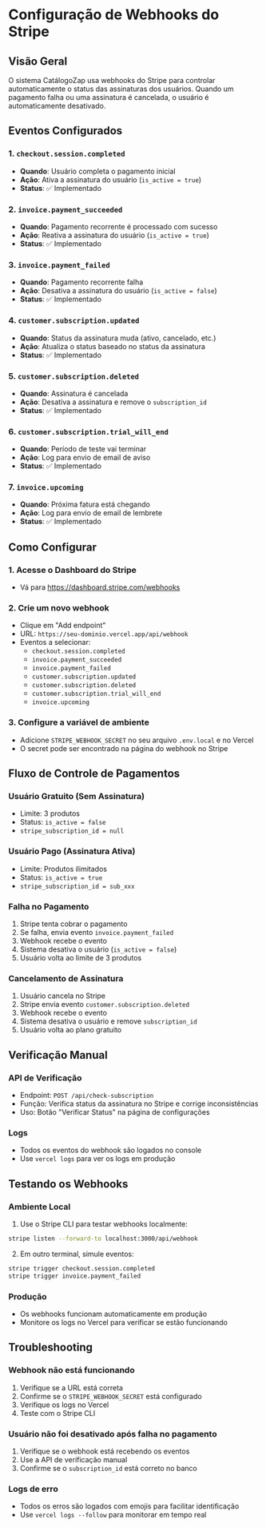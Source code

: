# Configuração de Webhooks do Stripe

## Visão Geral

O sistema CatálogoZap usa webhooks do Stripe para controlar automaticamente o status das assinaturas dos usuários. Quando um pagamento falha ou uma assinatura é cancelada, o usuário é automaticamente desativado.

## Eventos Configurados

### 1. `checkout.session.completed`
- **Quando**: Usuário completa o pagamento inicial
- **Ação**: Ativa a assinatura do usuário (`is_active = true`)
- **Status**: ✅ Implementado

### 2. `invoice.payment_succeeded`
- **Quando**: Pagamento recorrente é processado com sucesso
- **Ação**: Reativa a assinatura do usuário (`is_active = true`)
- **Status**: ✅ Implementado

### 3. `invoice.payment_failed`
- **Quando**: Pagamento recorrente falha
- **Ação**: Desativa a assinatura do usuário (`is_active = false`)
- **Status**: ✅ Implementado

### 4. `customer.subscription.updated`
- **Quando**: Status da assinatura muda (ativo, cancelado, etc.)
- **Ação**: Atualiza o status baseado no status da assinatura
- **Status**: ✅ Implementado

### 5. `customer.subscription.deleted`
- **Quando**: Assinatura é cancelada
- **Ação**: Desativa a assinatura e remove o `subscription_id`
- **Status**: ✅ Implementado

### 6. `customer.subscription.trial_will_end`
- **Quando**: Período de teste vai terminar
- **Ação**: Log para envio de email de aviso
- **Status**: ✅ Implementado

### 7. `invoice.upcoming`
- **Quando**: Próxima fatura está chegando
- **Ação**: Log para envio de email de lembrete
- **Status**: ✅ Implementado

## Como Configurar

### 1. Acesse o Dashboard do Stripe
- Vá para https://dashboard.stripe.com/webhooks

### 2. Crie um novo webhook
- Clique em "Add endpoint"
- URL: `https://seu-dominio.vercel.app/api/webhook`
- Eventos a selecionar:
  - `checkout.session.completed`
  - `invoice.payment_succeeded`
  - `invoice.payment_failed`
  - `customer.subscription.updated`
  - `customer.subscription.deleted`
  - `customer.subscription.trial_will_end`
  - `invoice.upcoming`

### 3. Configure a variável de ambiente
- Adicione `STRIPE_WEBHOOK_SECRET` no seu arquivo `.env.local` e no Vercel
- O secret pode ser encontrado na página do webhook no Stripe

## Fluxo de Controle de Pagamentos

### Usuário Gratuito (Sem Assinatura)
- Limite: 3 produtos
- Status: `is_active = false`
- `stripe_subscription_id = null`

### Usuário Pago (Assinatura Ativa)
- Limite: Produtos ilimitados
- Status: `is_active = true`
- `stripe_subscription_id = sub_xxx`

### Falha no Pagamento
1. Stripe tenta cobrar o pagamento
2. Se falha, envia evento `invoice.payment_failed`
3. Webhook recebe o evento
4. Sistema desativa o usuário (`is_active = false`)
5. Usuário volta ao limite de 3 produtos

### Cancelamento de Assinatura
1. Usuário cancela no Stripe
2. Stripe envia evento `customer.subscription.deleted`
3. Webhook recebe o evento
4. Sistema desativa o usuário e remove `subscription_id`
5. Usuário volta ao plano gratuito

## Verificação Manual

### API de Verificação
- Endpoint: `POST /api/check-subscription`
- Função: Verifica status da assinatura no Stripe e corrige inconsistências
- Uso: Botão "Verificar Status" na página de configurações

### Logs
- Todos os eventos do webhook são logados no console
- Use `vercel logs` para ver os logs em produção

## Testando os Webhooks

### Ambiente Local
1. Use o Stripe CLI para testar webhooks localmente:
```bash
stripe listen --forward-to localhost:3000/api/webhook
```

2. Em outro terminal, simule eventos:
```bash
stripe trigger checkout.session.completed
stripe trigger invoice.payment_failed
```

### Produção
- Os webhooks funcionam automaticamente em produção
- Monitore os logs no Vercel para verificar se estão funcionando

## Troubleshooting

### Webhook não está funcionando
1. Verifique se a URL está correta
2. Confirme se o `STRIPE_WEBHOOK_SECRET` está configurado
3. Verifique os logs no Vercel
4. Teste com o Stripe CLI

### Usuário não foi desativado após falha no pagamento
1. Verifique se o webhook está recebendo os eventos
2. Use a API de verificação manual
3. Confirme se o `subscription_id` está correto no banco

### Logs de erro
- Todos os erros são logados com emojis para facilitar identificação
- Use `vercel logs --follow` para monitorar em tempo real 
